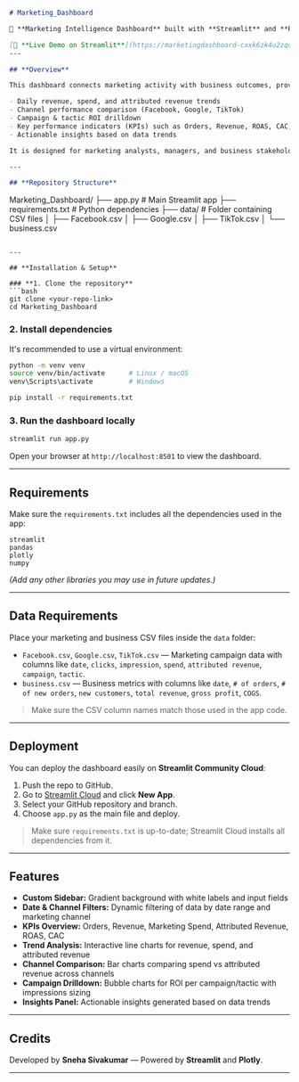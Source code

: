 ```markdown
# Marketing_Dashboard

🌟 **Marketing Intelligence Dashboard** built with **Streamlit** and **Plotly** for analyzing marketing campaigns and business metrics across multiple channels.

[🔗 **Live Demo on Streamlit**](https://marketingdashboard-cxxk6zk4u2zqdxjzpm6asw.streamlit.app/)
---

## **Overview**

This dashboard connects marketing activity with business outcomes, providing insights into:

- Daily revenue, spend, and attributed revenue trends
- Channel performance comparison (Facebook, Google, TikTok)
- Campaign & tactic ROI drilldown
- Key performance indicators (KPIs) such as Orders, Revenue, ROAS, CAC, and Gross Margin
- Actionable insights based on data trends

It is designed for marketing analysts, managers, and business stakeholders to monitor campaign effectiveness in an interactive way.

---

## **Repository Structure**

```

Marketing\_Dashboard/
├── app.py                 # Main Streamlit app
├── requirements.txt       # Python dependencies
├── data/                  # Folder containing CSV files
│   ├── Facebook.csv
│   ├── Google.csv
│   ├── TikTok.csv
│   └── business.csv

````

---

## **Installation & Setup**

### **1. Clone the repository**
```bash
git clone <your-repo-link>
cd Marketing_Dashboard
````

### **2. Install dependencies**

It's recommended to use a virtual environment:

```bash
python -m venv venv
source venv/bin/activate      # Linux / macOS
venv\Scripts\activate         # Windows

pip install -r requirements.txt
```

### **3. Run the dashboard locally**

```bash
streamlit run app.py
```

Open your browser at `http://localhost:8501` to view the dashboard.

---

## **Requirements**

Make sure the `requirements.txt` includes all the dependencies used in the app:

```
streamlit
pandas
plotly
numpy
```

*(Add any other libraries you may use in future updates.)*

---

## **Data Requirements**

Place your marketing and business CSV files inside the `data` folder:

* `Facebook.csv`, `Google.csv`, `TikTok.csv` — Marketing campaign data with columns like `date`, `clicks`, `impression`, `spend`, `attributed revenue`, `campaign`, `tactic`.
* `business.csv` — Business metrics with columns like `date`, `# of orders`, `# of new orders`, `new customers`, `total revenue`, `gross profit`, `COGS`.

> Make sure the CSV column names match those used in the app code.

---

## **Deployment**

You can deploy the dashboard easily on **Streamlit Community Cloud**:

1. Push the repo to GitHub.
2. Go to [Streamlit Cloud](https://streamlit.io/cloud) and click **New App**.
3. Select your GitHub repository and branch.
4. Choose `app.py` as the main file and deploy.

> Make sure `requirements.txt` is up-to-date; Streamlit Cloud installs all dependencies from it.

---

## **Features**

* **Custom Sidebar:** Gradient background with white labels and input fields
* **Date & Channel Filters:** Dynamic filtering of data by date range and marketing channel
* **KPIs Overview:** Orders, Revenue, Marketing Spend, Attributed Revenue, ROAS, CAC
* **Trend Analysis:** Interactive line charts for revenue, spend, and attributed revenue
* **Channel Comparison:** Bar charts comparing spend vs attributed revenue across channels
* **Campaign Drilldown:** Bubble charts for ROI per campaign/tactic with impressions sizing
* **Insights Panel:** Actionable insights generated based on data trends

---

## **Credits**

Developed by **Sneha Sivakumar** — Powered by **Streamlit** and **Plotly**.

---
